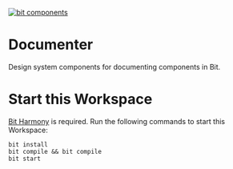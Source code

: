 [![bit components](https://img.shields.io/badge/dynamic/json.svg?color=6e3991&label=bit%20components&query=payload.totalComponents&url=https://api.bit.dev/scope/teambit/documenter?UseCache=1)](https://bit.dev/teambit/documenter)

# Documenter

Design system components for documenting components in Bit.

# Start this Workspace

[Bit Harmony](https://harmony-docs.bit.dev) is required.
Run the following commands to start this Workspace:

```
bit install
bit compile && bit compile
bit start
```
